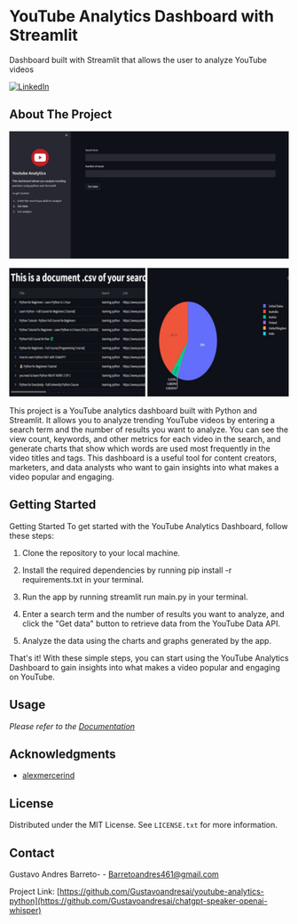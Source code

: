 # YouTube Analytics Dashboard with Streamlit
Dashboard built with Streamlit that allows the user to analyze YouTube videos


[![LinkedIn][linkedin-shield]][linkedin-url]


<!-- ABOUT THE PROJECT -->
## About The Project

[![Product Name Screen Shot][product-screenshot]](portfolio-9.jpg)


[![Product Name Screen Shot][product-screenshot2]](portfolio-3.jpg)

This project is a YouTube analytics dashboard built with Python and Streamlit. It allows you to analyze trending YouTube videos by entering a search term and the number of results you want to analyze. You can see the view count, keywords, and other metrics for each video in the search, and generate charts that show which words are used most frequently in the video titles and tags. This dashboard is a useful tool for content creators, marketers, and data analysts who want to gain insights into what makes a video popular and engaging.




<!-- GETTING STARTED -->
## Getting Started

Getting Started
To get started with the YouTube Analytics Dashboard, follow these steps:

1) Clone the repository to your local machine.

2) Install the required dependencies by running pip install -r requirements.txt in your terminal.

3) Run the app by running streamlit run main.py in your terminal.

4) Enter a search term and the number of results you want to analyze, and click the "Get data" button to retrieve data from the YouTube Data API.

5) Analyze the data using the charts and graphs generated by the app.

That's it! With these simple steps, you can start using the YouTube Analytics Dashboard to gain insights into what makes a video popular and engaging on YouTube.




<!-- USAGE EXAMPLES -->
## Usage


_Please refer to the [Documentation]([https://openai.com/blog/whisper/](https://github.com/alexmercerind/youtube-search-python))_


<!-- ACKNOWLEDGMENTS -->
## Acknowledgments

* [alexmercerind](https://github.com/alexmercerind/youtube-search-python)


<!-- LICENSE -->
## License

Distributed under the MIT License. See `LICENSE.txt` for more information.



<!-- CONTACT -->
## Contact

Gustavo Andres Barreto- - Barretoandres461@gmail.com

Project Link: [https://github.com/Gustavoandresai/youtube-analytics-python](https://github.com/Gustavoandresai/chatgpt-speaker-openai-whisper)


<!-- MARKDOWN LINKS & IMAGES -->
<!-- https://www.markdownguide.org/basic-syntax/#reference-style-links -->
[license-url]: https://github.com/Gustavoandresai/yt/LICENSE.txt
[linkedin-shield]: https://img.shields.io/badge/-LinkedIn-black.svg?style=for-the-badge&logo=linkedin&colorB=555
[linkedin-url]: https://linkedin.com/in/gustavoandresbarreto
[product-screenshot2]: portfolio-3.jpg
[product-screenshot]: portfolio-9.jpg
